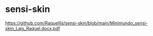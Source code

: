 # sensi-skin

https://github.com/Raquellls/sensi-skin/blob/main/Minimundo_sensi-skin_Lais_Raquel.docx.pdf
